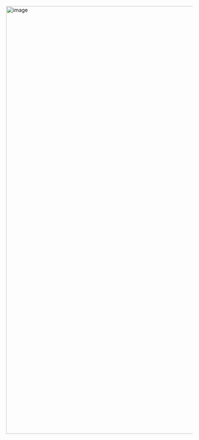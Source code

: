 <img width="1157" alt="image" src="https://github.com/user-attachments/assets/6f84d5b7-6705-4dff-a520-daaa6067e292" />

